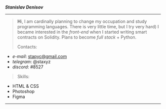 **_Stanislav Denisov_**
>
***
> **H**i, I am cardinally planning to change my occupation and study programming languages. There is very little time, but I try very hard) I became interested in the *front-end* when I started writing smart contracts on Solidity. Plans to become *full stack* + Python.
>
>Contacts:
- *e-mail*: stapyc@gmail.com
- *telegram*: @staxyz  
- *discord*: #8527   
>
> Skills:
- HTML & CSS
- Photoshop
- Figma
>
***